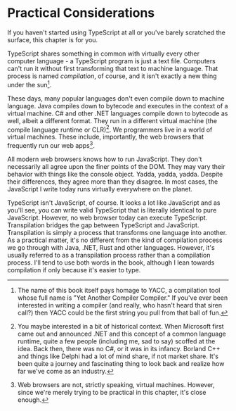 # Practical Considerations
If you haven't started using TypeScript at all or you've barely scratched the surface, this chapter is for you. 

TypeScript shares something in common with virtually every other computer language - a TypeScript program is just a text file. Computers can't run it without first transforming that text to machine language. That process is named *compilation*, of course, and it isn't exactly a new thing under the sun[^1].

These days, many popular languages don't even compile down to machine language. Java compiles down to bytecode and executes in the context of a virtual machine. C# and other .NET languages compile down to bytecode as well, albeit a different format. They run in a  different virtual machine (the compile language runtime or CLR)[^2]. We programmers live in a world of virtual machines. These include, importantly, the web browsers that frequently run our web apps[^3].

All modern web browsers knows how to run JavaScript. They don't necessarily all agree upon the finer points of the DOM. They may vary their behavior with things like the console object. Yadda, yadda, yadda. Despite their differences, they agree more than they disagree. In most cases, the JavaScript I write today runs virtually everywhere on the planet.
 
TypeScript isn't JavaScript, of course. It looks a lot like JavaScript and as you'll see, you can write valid TypeScript that is literally identical to pure JavaScript. However, no web browser today can execute TypeScript. Transpilation bridges the gap between TypeScript and JavaScript. Transpilation is simply a process that transforms one language into another.  As a practical matter, it's no different from the kind of compilation process we go through with Java, .NET, Rust and other languages. However, it's usually referred to as a transpilation process rather than a compilation process. I'll tend to use both words in the book, although I lean towards compilation if only because it's easier to type.

[^1]: The name of this book itself pays homage to YACC, a compilation tool whose full name is "Yet Another Compiler Compiler." If you've ever been interested in writing a compiler (and really, who hasn't heard that siren call?) then YACC could be the first string you pull from that ball of fun.

[^2]: You maybe interested in a bit of historical context. When Microsoft first came out and announced .NET and this concept of a common language runtime, quite a few people (including me, sad to say) scoffed at the idea. Back then, there was no C#, or it was in its infancy. Borland C++ and things like Delphi had a lot of mind share, if not market share. It's been quite a journey and fascinating thing to look back and realize how far we've come as an industry.

[^3]: Web browsers are not, strictly speaking, virtual machines. However, since we're merely trying to be practical in this chapter, it's close enough.

